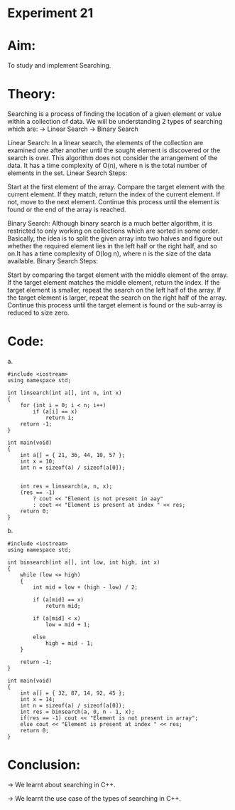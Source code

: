# Experiment 21
# Aim:
To study and implement Searching.

# Theory:
Searching is a process of finding the location of a given element or value within a collection of data. We will be understanding 2 types of searching which are:
→ Linear Search
→ Binary Search


Linear Search: In a linear search, the elements of the collection are examined one after another until the sought element is discovered or the search is over. This algorithm does not consider the arrangement of the data. It has a time complexity of O(n), where n is the total number of elements in the set.
Linear Search Steps:

Start at the first element of the array.
Compare the target element with the current element.
If they match, return the index of the current element.
If not, move to the next element.
Continue this process until the element is found or the end of the array is reached.

Binary Search: Although binary search is a much better algorithm, it is restricted to only working on collections which are sorted in some order. Basically, the idea is to split the given array into two halves and figure out whether the required element lies in the left half or the right half, and so on.It has a time complexity of O(log n), where n is the size of the data available.
Binary Search Steps:

Start by comparing the target element with the middle element of the array.
If the target element matches the middle element, return the index.
If the target element is smaller, repeat the search on the left half of the array.
If the target element is larger, repeat the search on the right half of the array.
Continue this process until the target element is found or the sub-array is reduced to size zero.


# Code:

a.
```
#include <iostream>
using namespace std;

int linsearch(int a[], int n, int x)
{
    for (int i = 0; i < n; i++)
        if (a[i] == x)
            return i;
    return -1;
}

int main(void)
{
    int a[] = { 21, 36, 44, 10, 57 };
    int x = 10;
    int n = sizeof(a) / sizeof(a[0]);


    int res = linsearch(a, n, x);
    (res == -1)
        ? cout << "Element is not present in aay"
        : cout << "Element is present at index " << res;
    return 0;
}
```

b.
```
#include <iostream>
using namespace std;

int binsearch(int a[], int low, int high, int x)
{
    while (low <= high) 
    {
        int mid = low + (high - low) / 2;

        if (a[mid] == x)
            return mid;

        if (a[mid] < x)
            low = mid + 1;

        else
            high = mid - 1;
    }

    return -1;
}

int main(void)
{
    int a[] = { 32, 87, 14, 92, 45 };
    int x = 14;
    int n = sizeof(a) / sizeof(a[0]);
    int res = binsearch(a, 0, n - 1, x);
    if(res == -1) cout << "Element is not present in array";
    else cout << "Element is present at index " << res;
    return 0;
}
```

# Conclusion:

→ We learnt about searching in C++.

→ We learnt the use case of the types of searching in C++.

